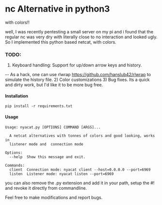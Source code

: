 # nc Alternative in python3
with colors!!

well, I was recently pentesting a small server on my pi and i found that the regular nc was very dry with literally close to no interaction and looked ugly. 
So I implemented this python based netcat, with colors.

### TODO:
1) Keyboard handling: Support for up/down arrow keys and history. 

-- As a hack, one can use rlwrap https://github.com/hanslub42/rlwrap to simulate the history file. 
2) Color customizations 
3) Bug fixes. Its a quick and dirty work, but I'd like it to be more bug free.


#### Installation
`
pip install -r requirements.txt
`

#### Usage
```
Usage: nyacat.py [OPTIONS] COMMAND [ARGS]...

  A netcat alternatives with tonnes of colors and good looking, works in
  listener mode and  connection mode

Options:
  --help  Show this message and exit.

Commands:
  client  Connection mode: nyacat client --host=0.0.0.0 --port=6969
  listen  Listener mode: nyacat listen --port=6969
 ```

you can also remove the .py extension and add it in your path, setup the #! and revoke it directly from commandline.

Feel free to make modifications and report bugs.
